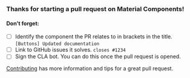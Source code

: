 ### Thanks for starting a pull request on Material Components!

#### Don't forget:

- [ ] Identify the component the PR relates to in brackets in the title.
  `[Buttons] Updated documentation`
- [ ] Link to GitHub issues it solves. `closes #1234`
- [ ] Sign the CLA bot. You can do this once the pull request is opened.

[Contributing](https://github.com/material-components/material-components/blob/develop/CONTRIBUTING.md#pull-requests)
has more information and tips for a great pull request.
